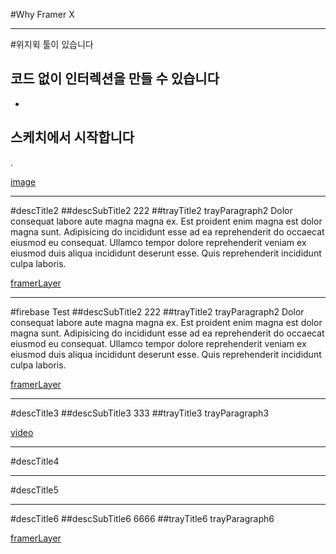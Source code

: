#Why Framer X

---

#위지윅 툴이 있습니다

## 코드 없이 인터렉션을 만들 수 있습니다

-

## 스케치에서 시작합니다

.

[image](framer.jpg)

---

#descTitle2
##descSubTitle2
222
##trayTitle2
trayParagraph2 Dolor consequat labore aute magna magna ex. Est proident enim magna est dolor magna sunt. Adipisicing do incididunt esse ad ea reprehenderit do occaecat eiusmod eu consequat. Ullamco tempor dolore reprehenderit veniam ex eiusmod duis aliqua incididunt deserunt esse. Quis reprehenderit incididunt culpa laboris.

[framerLayer](0)

---

#firebase Test
##descSubTitle2
222
##trayTitle2
trayParagraph2 Dolor consequat labore aute magna magna ex. Est proident enim magna est dolor magna sunt. Adipisicing do incididunt esse ad ea reprehenderit do occaecat eiusmod eu consequat. Ullamco tempor dolore reprehenderit veniam ex eiusmod duis aliqua incididunt deserunt esse. Quis reprehenderit incididunt culpa laboris.

[framerLayer](3)

---

#descTitle3
##descSubTitle3
333
##trayTitle3
trayParagraph3

[video](intro.mp4)

---

#descTitle4

---

#descTitle5

---

#descTitle6
##descSubTitle6
6666
##trayTitle6
trayParagraph6

[framerLayer](1)
